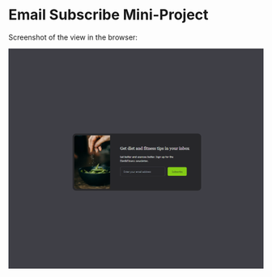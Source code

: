 # Email Subscribe Mini-Project

Screenshot of the view in the browser:

![Alt text](images/email-subscribe.png)
